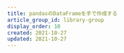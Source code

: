 ```yaml
---
title: pandasのDataFrameを手で作成する
article_group_id: library-group
display_order: 10
created: 2021-10-27
updated: 2021-10-27
---
```

